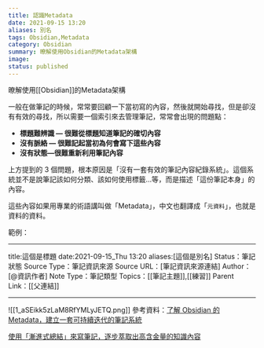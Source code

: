 ```yaml
---
title: 認識Metadata
date: 2021-09-15 13:20
aliases: 別名 
tags: Obsidian,Metadata
category: Obsidian
summary: 暸解使用Obsidian的Metadata架構
image: 
status: published
---
```





暸解使用[[Obsidian]]的Metadata架構

一般在做筆記的時候，常常要回顧一下當初寫的內容，然後就開始尋找，但是卻沒有有效的尋找，所以需要一個索引來去管理筆記，常常會出現的問題點：

- **標題難辨識 — 很難從標題知道筆記的確切內容**
- **沒有脈絡 — 很難記起當初為何會寫下這些內容**
- **沒有狀態—很難重新利用筆記內容**

上方提到的 3 個問題，根本原因是「沒有一套有效的筆記內容紀錄系統」。這個系統並不是說筆記該如何分類、該如何使用標籤…等，而是描述「這份筆記本身」的內容。

這些內容如果用專業的術語講叫做「Metadata」，中文也翻譯成「`元資料`」，也就是資料的資料。

範例：

---

title:這個是標題
date:2021-09-15_Thu 13:20
aliases:[這個是別名] 
Status：筆記狀態
Source Type：筆記資訊來源
Source URL：[筆記資訊來源連結]
Author：[@資訊作者]
Note Type：筆記類型
Topics：[[筆記主題]],[[練習]]
Parent Link：[[父連結]]

---



![[1_aSEikk5zLaM8RfYMLyJETQ.png]]
參考資料：[了解 Obsidian 的 Metadata，建立一套可持續迭代的筆記系統](https://medium.com/pm%E7%9A%84%E7%94%9F%E7%94%A2%E5%8A%9B%E5%B7%A5%E5%85%B7%E7%AE%B1/obsidian-%E4%BD%BF%E7%94%A8%E6%95%99%E5%AD%B8-%E7%AD%86%E8%A8%98%E7%AF%87-01-%E4%BA%86%E8%A7%A3-obsidian-%E7%9A%84-metadata-f8602bbddade)

[使用「漸進式總結」來寫筆記，逐步萃取出高含金量的知識內容](https://medium.com/pm%E7%9A%84%E7%94%9F%E7%94%A2%E5%8A%9B%E5%B7%A5%E5%85%B7%E7%AE%B1/obsidian-%E4%BD%BF%E7%94%A8%E6%95%99%E5%AD%B8-%E7%AD%86%E8%A8%98%E7%AF%87-02-%E4%BD%BF%E7%94%A8-%E6%BC%B8%E9%80%B2%E5%BC%8F%E7%B8%BD%E7%B5%90-%E4%BE%86%E5%AF%AB%E7%AD%86%E8%A8%98-%E5%BB%BA%E7%AB%8B%E4%B8%80%E5%A5%97%E5%8F%AF%E6%8C%81%E7%BA%8C%E8%BF%AD%E4%BB%A3%E7%9A%84%E7%AD%86%E8%A8%98%E7%B3%BB%E7%B5%B1-f34f069f99a)